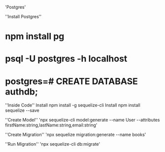 'Postgres'

''Install Postgres''

# npm install pg
# psql -U postgres -h localhost
# postgres=# CREATE DATABASE authdb;

''Inside Code''
Install npm install -g sequelize-cli
Install npm install sequelize --save

''Create Model''
'npx sequelize-cli model:generate --name User --attributes firstName:string,lastName:string,email:string'

''Create Migration''
'npx sequelize migration:generate --name books'

''Run Migration''
'npx sequelize-cli db:migrate'
